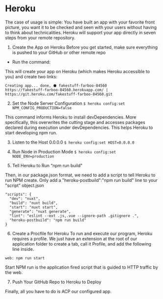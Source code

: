 # Heroku
The case of usage is simple: You have built an app with your favorite front picture, you want it to be checked and seen with your users without having to think about technicalities. Heroku will support your app directly in seven steps from your remote repository.

1. Create the App on Heroku
Before you get started, make sure everything is pushed to your GitHub or other remote repo

- Run the command:

This will create your app on Heroku (which makes Heroku accessible to you) and create two links:

```
Creating app... done, ⬢ fakestuff-farboo-84560
https://fakestuff-farboo-84560.herokuapp.com/ | https://git.heroku.com/fakestuff-farboo-84560.git
```

2. Set the Node Server Configuration
`$ heroku config:set NPM_CONFIG_PRODUCTION=false`

This command informs Heroku to install devDependencies. More specifically, this overwrites the cutting stage and accesses packages declared during execution under devDependencies. This helps Heroku to start developing npm run.

3. Listen to the Host 0.0.0.0
`$ heroku config:set HOST=0.0.0.0`

4. Run Node in Production Mode
`$ heroku config:set NODE_ENV=production`

5. Tell Heroku to Run “npm run build"

Then, in our package.json format, we need to add a script to tell Heroku to run NPM create. Only add a "heroku-postbuild":"npm run build" line to your "script" object.json

```
"scripts": {
  "dev": "nuxt",
  "build": "nuxt build",
  "start": "nuxt start",
  "generate": "nuxt generate",
  "lint": "eslint --ext .js,.vue --ignore-path .gitignore .",
  "heroku-postbuild": "npm run build"
}
```
6. Create a Procfile for Heroku
To run and execute our program, Heroku requires a profile. We just have an extension at the root of our application folder to create a tab, call it Profile, and add the following line inside.

`web: npm run start`

Start NPM run is the application fired script that is guided to HTTP traffic by the web.

7. Push Your GitHub Repo to Heroku to Deploy

Finally, all you have to do is ACP  our configured app.
